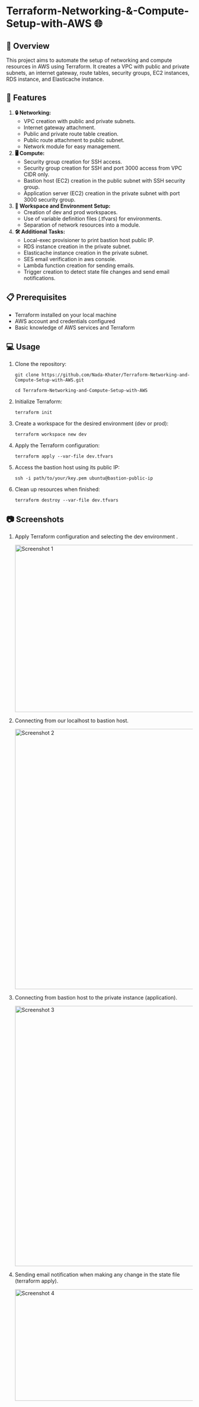 # Terraform-Networking-&-Compute-Setup-with-AWS 🌐
## 📝 Overview
This project aims to automate the setup of networking and compute resources in AWS using Terraform. It creates a VPC with public and private subnets, an internet gateway, route tables, security groups, EC2 instances, RDS instance, and Elasticache instance.

## 🚀 Features
1. **🔒 Networking:**
   - VPC creation with public and private subnets.
   - Internet gateway attachment.
   - Public and private route table creation.
   - Public route attachment to public subnet.
   - Network module for easy management.
2. **🖥️ Compute:**
   - Security group creation for SSH access.
   - Security group creation for SSH and port 3000 access from VPC CIDR only.
   - Bastion host (EC2) creation in the public subnet with SSH security group.
   - Application server (EC2) creation in the private subnet with port 3000 security group.
3. **🏢 Workspace and Environment Setup:**
   - Creation of dev and prod workspaces.
   - Use of variable definition files (.tfvars) for environments.
   - Separation of network resources into a module.
4. **🛠️ Additional Tasks:**
   - Local-exec provisioner to print bastion host public IP.
   - RDS instance creation in the private subnet.
   - Elasticache instance creation in the private subnet.
   - SES email verification in aws console.
   - Lambda function creation for sending emails.
   - Trigger creation to detect state file changes and send email notifications.

## 📋 Prerequisites
- Terraform installed on your local machine
- AWS account and credentials configured
- Basic knowledge of AWS services and Terraform

## 💻 Usage
1. Clone the repository:
   ```
   git clone https://github.com/Nada-Khater/Terraform-Networking-and-Compute-Setup-with-AWS.git
   ```
   ```
   cd Terraform-Networking-and-Compute-Setup-with-AWS
   ```
2. Initialize Terraform:
   ```
   terraform init
   ```
3. Create a workspace for the desired environment (dev or prod):
   ```
   terraform workspace new dev
   ```
4. Apply the Terraform configuration:
   ```
   terraform apply --var-file dev.tfvars
   ```
5. Access the bastion host using its public IP:
   ```
   ssh -i path/to/your/key.pem ubuntu@bastion-public-ip
   ```
6. Clean up resources when finished:
   ```
   terraform destroy --var-file dev.tfvars
   ```

## 📷 Screenshots

1. Apply Terraform configuration and selecting the dev environment .
   
   <img src="https://github.com/Nada-Khater/Terraform-Networking-and-Compute-Setup-with-AWS/assets/75952748/a3b2fa90-c80d-418f-bdad-b9f0e7d79042" alt="Screenshot 1" width="900" height="450">

2. Connecting from our localhost to bastion host.
   
   <img src="https://github.com/Nada-Khater/Terraform-Networking-and-Compute-Setup-with-AWS/assets/75952748/fc35d90b-4182-45ec-8321-41ed1f011d5d" alt="Screenshot 2" width="900" height="700">

3. Connecting from bastion host to the private instance (application).

   <img src="https://github.com/Nada-Khater/Terraform-Networking-and-Compute-Setup-with-AWS/assets/75952748/6dae7cec-23b7-41f0-a95a-758c0a3f1e5e" alt="Screenshot 3" width="900" height="700">

4. Sending email notification when making any change in the state file (terraform apply).
   
   <img src="https://github.com/Nada-Khater/Terraform-Networking-and-Compute-Setup-with-AWS/assets/75952748/69637e56-569e-427c-82d9-d94fc28742cd" alt="Screenshot 4" width="900" height="300">






